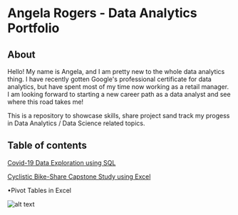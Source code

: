 # Angela Rogers - Data Analytics Portfolio

## About

Hello! My name is Angela, and I am pretty new to the whole data analytics thing. I have recently gotten Google's professional certificate for data analytics, but have spent most of my time now working as a retail manager. 
I am looking forward to starting a new career path as a data analyst and see where this road takes me! 

This is a repository to showcase skills, share project sand track my progess in Data Analytics / Data Science related topics. 

## Table of contents

<a href="https://github.com/anrogers805/Portfolio/blob/main/CovidData.sql">Covid-19 Data Exploration using SQL </a> 


<a href="https://github.com/anrogers805/Portfolio/blob/main/Cyclistic%20Bike-Share%20%7C%7C%20Google%20Capstone%20Case%20Study"> Cyclistic Bike-Share Capstone Study using Excel </a> 

•Pivot Tables in Excel

![alt text](https://i.imgur.com/283aheY.png)
